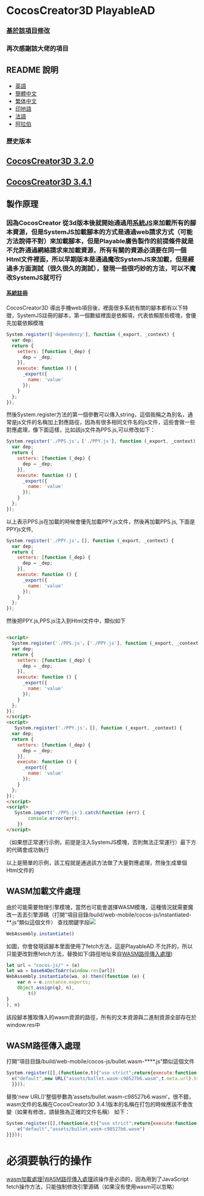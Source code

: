 # CocosCreator3D PlayableAD

### [基於該項目修改](https://github.com/Jecced/c3d2one)

### 再次感謝該大佬的項目

## README 說明

-   [英語](README.en.md)
-   [簡體中文](README.zh-CN.md)
-   [繁体中文](README.zh-TW.md)
-   [印地語](README.hi.md)
-   [法語](README.fr.md)
-   [阿拉伯](README.ar.md)

### 歷史版本

## [CocosCreator3D 3.2.0](./version/Version%203.2.0.md)

## [CocosCreator3D 3.4.1](./version/Version%203.4.1.md)

## 製作原理

### 因為CocosCreator 從3d版本後就開始通過用[系統JS](https://github.com/systemjs/systemjs)來加載所有的腳本資源，但是SystemJS加載腳本的方式是通過web請求方式（可能方法說得不對）來加載腳本，但是Playable廣告製作的前提條件就是不允許通過網絡請求來加載資源，所有有關的資源必須要在同一個Html文件裡面，所以早期版本是通過魔改SystemJS來加載，但是經過多方面測試（很久很久的測試），發現一些很巧妙的方法，可以不魔改SystemJS就可行

#### [系統註冊](https://github.com/systemjs/systemjs/blob/main/docs/system-register.md)

CocosCreator3D 導出手機web項目後，裡面很多系統有關的腳本都有以下特徵，SystemJS註冊的腳本，第一個數組裡面是依賴項，代表依賴那些模塊，會優先加載依賴模塊

```javascript
System.register(['dependency'], function (_export, _context) {
  var dep;
  return {
    setters: [function (_dep) {
      dep = _dep;
    }],
    execute: function () {
      _export({
        name: 'value'
      });
    }
  };
});
```

然後System.register方法的第一個參數可以傳入string，這個我稱之為別名，通常是js文件的名稱加上對應路徑，因為有很多相同文件名的js文件，這些會做一些對應處理，像下面這樣，比如該js文件為PPS.js,可以修改如下：

```javascript
System.register('./PPS.js'，['./PPY.js'], function (_export, _context) {
  var dep;
  return {
    setters: [function (_dep) {
      dep = _dep;
    }],
    execute: function () {
      _export({
        name: 'value'
      });
    }
  };
});
```

以上表示PPS.js在加載的時候會優先加載PPY.js文件，然後再加載PPS.js,
下面是PPYjs文件,

```javascript
System.register('./PPY.js'，[], function (_export, _context) {
  var dep;
  return {
    setters: [function (_dep) {
      dep = _dep;
    }],
    execute: function () {
      _export({
        name: 'value'
      });
    }
  };
});
```

然後把PPY.js,PPS.js注入到Html文件中，類似如下

```html

<script>
  System.register('./PPS.js'，['./PPY.js'], function (_export, _context) {
  var dep;
  return {
    setters: [function (_dep) {
      dep = _dep;
    }],
    execute: function () {
      _export({
        name: 'value'
      });
    }
  };
});
</script>
<script>
   System.register('./PPY.js'，[], function (_export, _context) {
  var dep;
  return {
    setters: [function (_dep) {
      dep = _dep;
    }],
    execute: function () {
      _export({
        name: 'value'
      });
    }
  };
});
</script>
<script>
   System.import('./PPS.js').catch(function (err) {
        console.error(err);
    })
</script>
```

（如果想正常運行示例，前提是注入SystemJS模塊，否則無法正常運行）最下方的代碼會成功執行

以上是簡單的示例，該工程就是通過該方法做了大量對應處理，然後生成單個Html文件的

## WASM加載文件處理

由於可能需要物理引擎模塊，當然也可能會選擇WASM模塊，這種情況就需要魔改一丟丟引擎源碼（打開“項目目錄/build/web-mobile/cocos-js/instantiated-\*\*.js”類似這個文件）
查找關鍵字段![](./pic/Snipaste_2022-03-06_19-31-09.jpg)

```javascript
WebAssembly.instantiate()
```

如圖，你會發現該腳本里面使用了fetch方法，這是PlayableAD 不允許的，所以只能更改對應fetch方法，替換如下(路徑地址來自[WASM路徑傳入處理](./README.md#wasm路径传入处理))

```javascript
let url = "cocos-js/" + (e)
let wa = base64DecToArr(window.res[url])
WebAssembly.instantiate(wa, o).then((function (e) {
    var n = e.instance.exports;
    Object.assign(qJ, n),
        t()
}
), n) 
```

該段腳本獲取傳入的wasm資源的路徑，所有的文本資源與二進制資源全部存在於window.res中

## WASM路徑傳入處理

打開“項目目錄/build/web-mobile/cocos-js/bullet.wasm-\*\*\*\*.js”類似這個文件

```javascript
System.register([],(function(e,t){"use strict";return{execute:function(){
  e("default",new URL("assets/bullet.wasm-c98527b6.wasm",t.meta.url).href)}
  }}));

```

替換‘new URL()’整個參數為’assets/bullet.wasm-c98527b6.wasm‘，很不錯，wasm文件的名稱在CocosCreator3D 3.4.1版本的名稱在打包的時候應該不會改變（如果有修改，請替換為正確的文件名稱）
如下：

```javascript
System.register([],(function(e,t){"use strict";return{execute:function(){
    e("default","assets/bullet.wasm-c98527b6.wasm")
}}}));

```

# 必須要執行的操作

[wasm加載處理](./README.md#wasm加载文件处理)\|[WASM路徑傳入處理](./README.md#wasm路径传入处理)該操作是必須的，因為用到了JavaScript fetch操作方法，只能強制修改引擎源碼（如果沒有使用wasm可以忽略）
